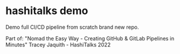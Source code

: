 # hashitalks demo

Demo full CI/CD pipeline from scratch brand new repo.

Part of:
"Nomad the Easy Way - Creating GitHub & GitLab Pipelines in Minutes"
Tracey Jaquith - HashiTalks 2022
